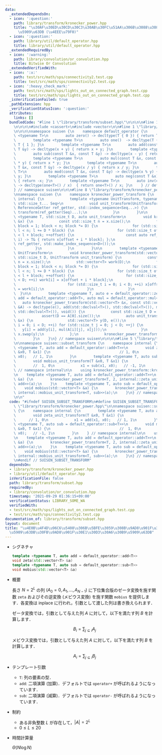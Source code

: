 ```yaml
---
data:
  _extendedDependsOn:
  - icon: ':question:'
    path: library/transform/kronecker_power.hpp
    title: "\u30AF\u30ED\u30CD\u30C3\u30AB\u30FC\u51AA\u306B\u3088\u308B\u7DDA\u5F62\
      \u5909\u63DB (\u4EEE\u79F0)"
  - icon: ':question:'
    path: library/util/default_operator.hpp
    title: library/util/default_operator.hpp
  _extendedRequiredBy:
  - icon: ':warning:'
    path: library/convolution/or_convolution.hpp
    title: Bitwise Or Convolution
  _extendedVerifiedWith:
  - icon: ':x:'
    path: test/src/math/sps/connectivity2.test.cpp
    title: test/src/math/sps/connectivity2.test.cpp
  - icon: ':heavy_check_mark:'
    path: test/src/math/sps/lights_out_on_connected_graph.test.cpp
    title: test/src/math/sps/lights_out_on_connected_graph.test.cpp
  _isVerificationFailed: true
  _pathExtension: hpp
  _verificationStatusIcon: ':question:'
  attributes:
    links: []
  bundledCode: "#line 1 \"library/transform/subset.hpp\"\n\n\n\n#line 1 \"library/transform/kronecker_power.hpp\"\
    \n\n\n\n#include <cassert>\n#include <vector>\n\n#line 1 \"library/util/default_operator.hpp\"\
    \n\n\n\nnamespace suisen {\n    namespace default_operator {\n        template\
    \ <typename T>\n        auto zero() -> decltype(T { 0 }) { return T { 0 }; }\n\
    \        template <typename T>\n        auto one()  -> decltype(T { 1 }) { return\
    \ T { 1 }; }\n        template <typename T>\n        auto add(const T &x, const\
    \ T &y) -> decltype(x + y) { return x + y; }\n        template <typename T>\n\
    \        auto sub(const T &x, const T &y) -> decltype(x - y) { return x - y; }\n\
    \        template <typename T>\n        auto mul(const T &x, const T &y) -> decltype(x\
    \ * y) { return x * y; }\n        template <typename T>\n        auto div(const\
    \ T &x, const T &y) -> decltype(x / y) { return x / y; }\n        template <typename\
    \ T>\n        auto mod(const T &x, const T &y) -> decltype(x % y) { return x %\
    \ y; }\n        template <typename T>\n        auto neg(const T &x) -> decltype(-x)\
    \ { return -x; }\n        template <typename T>\n        auto inv(const T &x)\
    \ -> decltype(one<T>() / x)  { return one<T>() / x; }\n    } // default_operator\n\
    } // namespace suisen\n\n\n#line 8 \"library/transform/kronecker_power.hpp\"\n\
    \nnamespace suisen {\n    namespace kronecker_power_transform {\n        namespace\
    \ internal {\n            template <typename UnitTransform, typename ReferenceGetter,\
    \ std::size_t... Seq>\n            void unit_transform(UnitTransform transform,\
    \ ReferenceGetter ref_getter, std::index_sequence<Seq...>) {\n               \
    \ transform(ref_getter(Seq)...);\n            }\n        }\n\n        template\
    \ <typename T, std::size_t D, auto unit_transform>\n        void kronecker_power_transform(std::vector<T>\
    \ &x) {\n            const std::size_t n = x.size();\n            for (std::size_t\
    \ block = 1; block < n; block *= D) {\n                for (std::size_t l = 0;\
    \ l < n; l += D * block) {\n                    for (std::size_t offset = l; offset\
    \ < l + block; ++offset) {\n                        const auto ref_getter = [&](std::size_t\
    \ i) -> T& { return x[offset + i * block]; };\n                        internal::unit_transform(unit_transform,\
    \ ref_getter, std::make_index_sequence<D>());\n                    }\n       \
    \         }\n            }\n        }\n\n        template <typename T, typename\
    \ UnitTransform>\n        void kronecker_power_transform(std::vector<T> &x, const\
    \ std::size_t D, UnitTransform unit_transform) {\n            const std::size_t\
    \ n = x.size();\n            std::vector<T> work(D);\n            for (std::size_t\
    \ block = 1; block < n; block *= D) {\n                for (std::size_t l = 0;\
    \ l < n; l += D * block) {\n                    for (std::size_t offset = l; offset\
    \ < l + block; ++offset) {\n                        for (std::size_t i = 0; i\
    \ < D; ++i) work[i] = x[offset + i * block];\n                        unit_transform(work);\n\
    \                        for (std::size_t i = 0; i < D; ++i) x[offset + i * block]\
    \ = work[i];\n                    }\n                }\n            }\n      \
    \  }\n\n        template <typename T, auto e = default_operator::zero<T>, auto\
    \ add = default_operator::add<T>, auto mul = default_operator::mul<T>>\n     \
    \   auto kronecker_power_transform(std::vector<T> &x, const std::vector<std::vector<T>>\
    \ &A) -> decltype(e(), add(std::declval<T>(), std::declval<T>()), mul(std::declval<T>(),\
    \ std::declval<T>()), void()) {\n            const std::size_t D = A.size();\n\
    \            assert(D == A[0].size());\n            auto unit_transform = [&](std::vector<T>\
    \ &x) {\n                std::vector<T> y(D, e());\n                for (std::size_t\
    \ i = 0; i < D; ++i) for (std::size_t j = 0; j < D; ++j) {\n                 \
    \   y[i] = add(y[i], mul(A[i][j], x[j]));\n                }\n               \
    \ x.swap(y);\n            };\n            kronecker_power_transform<T>(x, D, unit_transform);\n\
    \        }\n    }\n} // namespace suisen\n\n\n\n#line 5 \"library/transform/subset.hpp\"\
    \n\nnamespace suisen::subset_transform {\n    namespace internal {\n        template\
    \ <typename T, auto add = default_operator::add<T>>\n        void zeta_unit_transform(T\
    \ &x0, T &x1) {\n                                // 1, 0\n            x1 = add(x1,\
    \ x0);   // 1, 1\n        }\n        template <typename T, auto sub = default_operator::sub<T>>\n\
    \        void mobius_unit_transform(T &x0, T &x1) {\n                        \
    \        //  1, 0\n            x1 = sub(x1, x0);   // -1, 1\n        }\n    }\
    \ // namespace internal\n\n    using kronecker_power_transform::kronecker_power_transform;\n\
    \n    template <typename T, auto add = default_operator::add<T>>\n    void zeta(std::vector<T>\
    \ &a) {\n        kronecker_power_transform<T, 2, internal::zeta_unit_transform<T,\
    \ add>>(a);\n    }\n    template <typename T, auto sub = default_operator::sub<T>>\n\
    \    void mobius(std::vector<T> &a) {\n        kronecker_power_transform<T, 2,\
    \ internal::mobius_unit_transform<T, sub>>(a);\n    }\n} // namespace suisen::subset_transform\n\
    \n\n"
  code: "#ifndef SUISEN_SUBSET_TRANSFORM\n#define SUISEN_SUBSET_TRANSFORM\n\n#include\
    \ \"library/transform/kronecker_power.hpp\"\n\nnamespace suisen::subset_transform\
    \ {\n    namespace internal {\n        template <typename T, auto add = default_operator::add<T>>\n\
    \        void zeta_unit_transform(T &x0, T &x1) {\n                          \
    \      // 1, 0\n            x1 = add(x1, x0);   // 1, 1\n        }\n        template\
    \ <typename T, auto sub = default_operator::sub<T>>\n        void mobius_unit_transform(T\
    \ &x0, T &x1) {\n                                //  1, 0\n            x1 = sub(x1,\
    \ x0);   // -1, 1\n        }\n    } // namespace internal\n\n    using kronecker_power_transform::kronecker_power_transform;\n\
    \n    template <typename T, auto add = default_operator::add<T>>\n    void zeta(std::vector<T>\
    \ &a) {\n        kronecker_power_transform<T, 2, internal::zeta_unit_transform<T,\
    \ add>>(a);\n    }\n    template <typename T, auto sub = default_operator::sub<T>>\n\
    \    void mobius(std::vector<T> &a) {\n        kronecker_power_transform<T, 2,\
    \ internal::mobius_unit_transform<T, sub>>(a);\n    }\n} // namespace suisen::subset_transform\n\
    \n#endif // SUISEN_SUBSET_TRANSFORM"
  dependsOn:
  - library/transform/kronecker_power.hpp
  - library/util/default_operator.hpp
  isVerificationFile: false
  path: library/transform/subset.hpp
  requiredBy:
  - library/convolution/or_convolution.hpp
  timestamp: '2021-09-29 01:36:15+09:00'
  verificationStatus: LIBRARY_SOME_WA
  verifiedWith:
  - test/src/math/sps/lights_out_on_connected_graph.test.cpp
  - test/src/math/sps/connectivity2.test.cpp
documentation_of: library/transform/subset.hpp
layout: document
title: "\u4E0B\u4F4D\u96C6\u5408\u306B\u5BFE\u3059\u308B\u9AD8\u901F\u30BC\u30FC\u30BF\
  \u5909\u63DB\u30FB\u9AD8\u901F\u30E1\u30D3\u30A6\u30B9\u5909\u63DB"
---
```


- シグネチャ

  ```cpp
  template <typename T, auto add = default_operator::add<T>>
  void zeta(std::vector<T> &a)
  template <typename T, auto sub = default_operator::sub<T>>
  void mobius(std::vector<T> &a)
  ```

- 概要

  長さ $N=2^L$ の列 $(A_0=0,A_1,\ldots,A_{N-1})$ に下位集合版のゼータ変換を施す関数 `zeta` およびその逆変換 (メビウス変換) を施す関数 `mobius` を提供します．各変換は inplace に行われ，引数として渡した列は書き換えられます．

  ゼータ変換では，引数として与えた列 $A$ に対して，以下を満たす列 $B$ を計算します．

    $$ B_i = \sum_{j\subseteq i} A_j $$
  
  メビウス変換では，引数として与えた列 $A$ に対して，以下を満たす列 $B$ を計算します．

    $$ A_i = \sum_{j\subseteq i} B_j $$

- テンプレート引数

  - `T`: 列の要素の型．
  - `add`: 二項演算 (加算)．デフォルトでは `operator+` が呼ばれるようになっています．
  - `sub`: 二項演算 (減算)．デフォルトでは `operator-` が呼ばれるようになっています．

- 制約

  - ある非負整数 $L$ が存在して，$\vert A\vert = 2 ^ L$
  - $0\leq L\leq 20$

- 時間計算量

  $\Theta(N\log N)$
